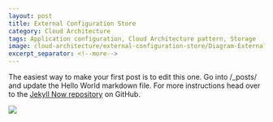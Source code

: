 ```yaml
---
layout: post
title: External Configuration Store
category: Cloud Architecture
tags: Application configuration, Cloud Architecture pattern, Storage
image: cloud-architecture/external-configuration-store/Diagram-External-Configuration-Store.png
excerpt_separator: <!--more-->
---
```


The easiest way to make your first post is to edit this one. Go into /_posts/ and update the Hello World markdown file. For more instructions head over to the [Jekyll Now repository](https://github.com/barryclark/jekyll-now) on GitHub.
<!--more-->


<img src="{{ site.url }}/images/cloud-architecture/external-configuration-store/Diagram-External-Configuration-Store.png">
